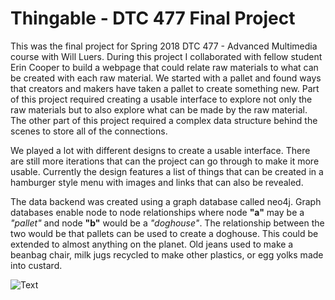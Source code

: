 # Thingable - DTC 477 Final Project
This was the final project for Spring 2018 DTC 477 - Advanced Multimedia course with Will Luers. During this project I collaborated with fellow student Erin Cooper to build a webpage that could relate raw materials to what can be created with each raw material. We started with a pallet and found ways that creators and makers have taken a pallet to create something new. Part of this project required creating a usable interface to explore not only the raw materials but to also explore what can be made by the raw material. The other part of this project required a complex data structure behind the scenes to store all of the connections.

We played a lot with different designs to create a usable interface. There are still more iterations that can the project can go through to make it more usable. Currently the design features a list of things that can be created in a hamburger style menu with images and links that can also be revealed.

The data backend was created using a graph database called neo4j. Graph databases enable node to node relationships where node __"a"__ may be a _"pallet"_ and node __"b"__ would be a _"doghouse"_. The relationship between the two would be that pallets can be used to create a doghouse. This could be extended to almost anything on the planet. Old jeans used to make a beanbag chair, milk jugs recycled to make other plastics, or egg yolks made into custard. 

![](https://www.github.com/ggroenendale/thingable/master/graphenedb-pic.jpg "Text")

